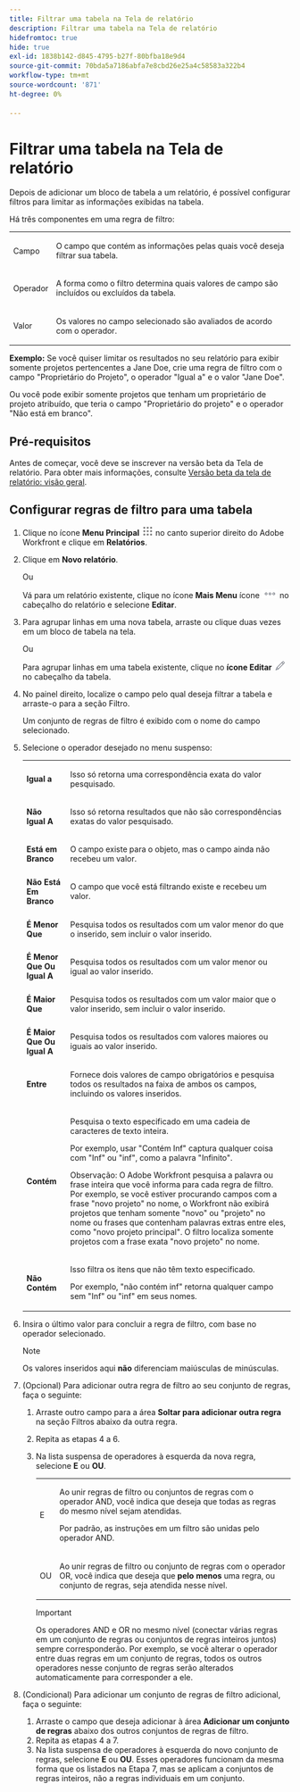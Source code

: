 ```yaml
---
title: Filtrar uma tabela na Tela de relatório
description: Filtrar uma tabela na Tela de relatório
hidefromtoc: true
hide: true
exl-id: 1838b142-d845-4795-b27f-80bfba18e9d4
source-git-commit: 70bda5a7186abfa7e8cbd26e25a4c58583a322b4
workflow-type: tm+mt
source-wordcount: '871'
ht-degree: 0%

---
```


# Filtrar uma tabela na Tela de relatório

Depois de adicionar um bloco de tabela a um relatório, é possível configurar filtros para limitar as informações exibidas na tabela.

Há três componentes em uma regra de filtro:

<table style="table-layout:auto"> 
 <col> 
 <col> 
 <tbody> 
  <tr> 
   <td role="rowheader">Campo</td> 
   <td> <p>O campo que contém as informações pelas quais você deseja filtrar sua tabela.</p> </td> 
  </tr> 
  <tr> 
   <td role="rowheader">Operador</td> 
   <td> <p>A forma como o filtro determina quais valores de campo são incluídos ou excluídos da tabela. </p> </td> 
  </tr> 
  <tr> 
   <td role="rowheader">Valor</td> 
   <td> <p>Os valores no campo selecionado são avaliados de acordo com o operador.</p> </td> 
  </tr> 
 </tbody> 
</table>

**Exemplo:** Se você quiser limitar os resultados no seu relatório para exibir somente projetos pertencentes a Jane Doe, crie uma regra de filtro com o campo &quot;Proprietário do Projeto&quot;, o operador &quot;Igual a&quot; e o valor &quot;Jane Doe&quot;.

Ou você pode exibir somente projetos que tenham um proprietário de projeto atribuído, que teria o campo &quot;Proprietário do projeto&quot; e o operador &quot;Não está em branco&quot;.

## Pré-requisitos

Antes de começar, você deve se inscrever na versão beta da Tela de relatório. Para obter mais informações, consulte [Versão beta da tela de relatório: visão geral](/help/quicksilver/product-announcements/betas/canvas-dashboards-beta/reporting-canvas-beta-overview.md).

## Configurar regras de filtro para uma tabela

1. Clique no ícone **Menu Principal** ![Ícone do Menu Principal](assets/main-menu-icon.png) no canto superior direito do Adobe Workfront e clique em **Relatórios**.

1. Clique em **Novo relatório**.

   Ou

   Vá para um relatório existente, clique no ícone **Mais Menu** ícone ![Mais ícone](assets/more-icon.png) no cabeçalho do relatório e selecione **Editar**.

1. Para agrupar linhas em uma nova tabela, arraste ou clique duas vezes em um bloco de tabela na tela.

   Ou

   Para agrupar linhas em uma tabela existente, clique no **ícone Editar** ![ícone Editar](assets/edit-icon.png) no cabeçalho da tabela.

1. No painel direito, localize o campo pelo qual deseja filtrar a tabela e arraste-o para a seção Filtro.

   Um conjunto de regras de filtro é exibido com o nome do campo selecionado.

1. Selecione o operador desejado no menu suspenso:

   <table style="table-layout:auto"> 
    <col> 
    <col> 
    <tbody> 
     <tr> 
      <td role="rowheader"><strong>Igual a</strong> </td> 
      <td> <p>Isso só retorna uma correspondência exata do valor pesquisado.</p> </td> 
     </tr> 
     <tr> 
      <td role="rowheader"><strong>Não Igual A</strong> </td> 
      <td> <p>Isso só retorna resultados que não são correspondências exatas do valor pesquisado.</p> </td> 
     </tr> 
     <tr> 
      <td role="rowheader"><strong>Está em Branco</strong> </td> 
      <td> <p>O campo existe para o objeto, mas o campo ainda não recebeu um valor.</p> </td> 
     </tr> 
     <tr> 
      <td role="rowheader"><strong>Não Está Em Branco</strong> </td> 
      <td> <p>O campo que você está filtrando existe e recebeu um valor.</p> </td> 
     </tr> 
     <tr> 
      <td role="rowheader"><strong>É Menor Que</strong> </td> 
      <td> <p>Pesquisa todos os resultados com um valor menor do que o inserido, sem incluir o valor inserido.</p> </td> 
     </tr> 
     <tr> 
      <td role="rowheader"><strong>É Menor Que Ou Igual A</strong> </td> 
      <td> <p>Pesquisa todos os resultados com um valor menor ou igual ao valor inserido.</p> </td> 
     </tr> 
     <tr> 
      <td role="rowheader"><strong>É Maior Que</strong> </td> 
      <td> <p>Pesquisa todos os resultados com um valor maior que o valor inserido, sem incluir o valor inserido.</p> </td> 
     </tr> 
     <tr> 
      <td role="rowheader"><strong>É Maior Que Ou Igual A</strong> </td> 
      <td> <p>Pesquisa todos os resultados com valores maiores ou iguais ao valor inserido.</p> </td> 
     </tr> 
     <tr> 
      <td role="rowheader"><strong>Entre</strong> </td> 
      <td> <p>Fornece dois valores de campo obrigatórios e pesquisa todos os resultados na faixa de ambos os campos, incluindo os valores inseridos.</p> </td> 
     </tr> 
     <tr> 
      <td role="rowheader"><strong>Contém</strong> </td> 
      <td> <p>Pesquisa o texto especificado em uma cadeia de caracteres de texto inteira.</p> <p>Por exemplo, usar "Contém Inf" captura qualquer coisa com "Inf" ou "inf", como a palavra "Infinito".</p> <p>Observação: O Adobe Workfront pesquisa a palavra ou frase inteira que você informa para cada regra de filtro. Por exemplo, se você estiver procurando campos com a frase "novo projeto" no nome, o Workfront não exibirá projetos que tenham somente "novo" ou "projeto" no nome ou frases que contenham palavras extras entre eles, como "novo projeto principal". O filtro localiza somente projetos com a frase exata "novo projeto" no nome.</p> </td> 
     </tr> 
     <tr> 
      <td role="rowheader"><strong>Não Contém</strong> </td> 
      <td> <p>Isso filtra os itens que não têm texto especificado.</p> <p>Por exemplo, "não contém inf" retorna qualquer campo sem "Inf" ou "inf" em seus nomes.</p> </td> 
     </tr> 
    </tbody> 
   </table>

1. Insira o último valor para concluir a regra de filtro, com base no operador selecionado.

   >[!NOTE]
   >
   >Os valores inseridos aqui **não** diferenciam maiúsculas de minúsculas.

1. (Opcional) Para adicionar outra regra de filtro ao seu conjunto de regras, faça o seguinte:

   1. Arraste outro campo para a área **Soltar para adicionar outra regra** na seção Filtros abaixo da outra regra.
   1. Repita as etapas 4 a 6.
   1. Na lista suspensa de operadores à esquerda da nova regra, selecione **E** ou **OU**.

      <table style="table-layout:auto"> 
       <col> 
       </col> 
       <col> 
       </col> 
       <tbody> 
        <tr> 
         <td role="rowheader"> <p>E</p> </td> 
         <td> <p>Ao unir regras de filtro ou conjuntos de regras com o operador AND, você indica que deseja que todas as regras do mesmo nível sejam atendidas.</p> <p>Por padrão, as instruções em um filtro são unidas pelo operador AND.</p> </td> 
        </tr> 
        <tr> 
         <td role="rowheader"> <p>OU</p> </td> 
         <td> <p>Ao unir regras de filtro ou conjunto de regras com o operador OR, você indica que deseja que <strong>pelo menos</strong> uma regra, ou conjunto de regras, seja atendida nesse nível.</p> </td> 
        </tr> 
       </tbody> 
      </table>

      >[!IMPORTANT]
      >
      >Os operadores AND e OR no mesmo nível (conectar várias regras em um conjunto de regras ou conjuntos de regras inteiros juntos) sempre corresponderão. Por exemplo, se você alterar o operador entre duas regras em um conjunto de regras, todos os outros operadores nesse conjunto de regras serão alterados automaticamente para corresponder a ele.

1. (Condicional) Para adicionar um conjunto de regras de filtro adicional, faça o seguinte:

   1. Arraste o campo que deseja adicionar à área **Adicionar um conjunto de regras** abaixo dos outros conjuntos de regras de filtro.
   1. Repita as etapas 4 a 7.
   1. Na lista suspensa de operadores à esquerda do novo conjunto de regras, selecione **E** ou **OU**. Esses operadores funcionam da mesma forma que os listados na Etapa 7, mas se aplicam a conjuntos de regras inteiros, não a regras individuais em um conjunto.**&#x200B;**
